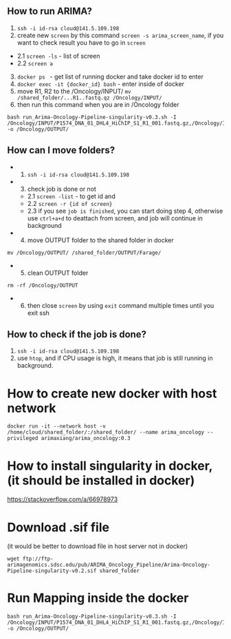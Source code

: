 ## How to run ARIMA?
1. `ssh -i id-rsa cloud@141.5.109.198`
2. create new `screen` by this command `screen -s arima_screen_name`, if you want to check result you have to go in `screen`
  - 2.1 `screen -ls` - list of screen
  - 2.2 `screen a`
3. `docker ps ` - get list of running docker and take docker id to enter
4. `docker exec -it {docker_id} bash` - enter inside of docker
5. move R1, R2 to the /Oncology/INPUT/ `mv /shared_folder/...R1..fastq.qz /Oncology/INPUT/`
6. then run this command when you are in /Oncology folder
```
bash run_Arima-Oncology-Pipeline-singularity-v0.3.sh -I /Oncology/INPUT/P1574_DNA_01_DHL4_HiChIP_S1_R1_001.fastq.gz,/Oncology/INPUT/P1574_DNA_01_DHL4_HiChIP_S1_R2_001.fastq.gz -o /Oncology/OUTPUT/
```
## How can I move folders?
- 1. `ssh -i id-rsa cloud@141.5.109.198`
- 3. check job is done or not
  - 2.1 `screen -list` - to get id and
  - 2.2 `screen -r {id of screen}` 
  - 2.3 if you see `job is finished`, you can start doing step 4, otherwise use `ctrl+a+d` to deattach from screen, and job will continue in background
- 4. move OUTPUT folder to the shared folder in docker
```
mv /Oncology/OUTPUT/ /shared_folder/OUTPUT/Farage/
```
- 5. clean OUTPUT folder
```
rm -rf /Oncology/OUTPUT
```
- 6. then close `screen` by using `exit` command multiple times until you exit ssh


## How to check if the job is done?
1. `ssh -i id-rsa cloud@141.5.109.198`
2. use `htop`, and if CPU usage is high, it means that job is still running in background.


# How to create new docker with host network
```
docker run -it --network host -v /home/cloud/shared_folder/:/shared_folder/ --name arima_oncology --privileged arimaxiang/arima_oncology:0.3
```

# How to install singularity in docker, (it should be installed in docker)
https://stackoverflow.com/a/66978973

# Download .sif file
(it would be better to download file in host server not in docker)
```
wget ftp://ftp-arimagenomics.sdsc.edu/pub/ARIMA_Oncology_Pipeline/Arima-Oncology-Pipeline-singularity-v0.2.sif shared_folder
```

# Run Mapping inside the docker
```
bash run_Arima-Oncology-Pipeline-singularity-v0.3.sh -I /Oncology/INPUT/P1574_DNA_01_DHL4_HiChIP_S1_R1_001.fastq.gz,/Oncology/INPUT/P1574_DNA_01_DHL4_HiChIP_S1_R2_001.fastq.gz -o /Oncology/OUTPUT/
```




